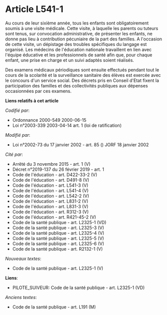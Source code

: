 # Article L541-1

Au cours de leur sixième année, tous les enfants sont obligatoirement soumis à une visite médicale. Cette visite, à laquelle
les parents ou tuteurs sont tenus, sur convocation administrative, de présenter les enfants, ne donne pas lieu à contribution
pécuniaire de la part des familles. A l'occasion de cette visite, un dépistage des troubles spécifiques du langage est
organisé. Les médecins de l'éducation nationale travaillent en lien avec l'équipe éducative et les professionnels de santé
afin que, pour chaque enfant, une prise en charge et un suivi adaptés soient réalisés.

Des examens médicaux périodiques sont ensuite effectués pendant tout le cours de la scolarité et la surveillance sanitaire
des élèves est exercée avec le concours d'un service social. Des décrets pris en Conseil d'Etat fixent la participation des
familles et des collectivités publiques aux dépenses occasionnées par ces examens.

**Liens relatifs à cet article**

_Codifié par_:

  - Ordonnance 2000-549 2000-06-15
  - Loi n°2003-339 2003-04-14 art. 1 (loi de ratification)

_Modifié par_:

  - Loi n°2002-73 du 17 janvier 2002 - art. 85 () JORF 18 janvier 2002

_Cité par_:

  - Arrêté du 3 novembre 2015 - art. 1 (V)
  - Décret n°2019-137 du 26 février 2019 - art. 1
  - Code de l'éducation - art. D422-33-2 (V)
  - Code de l'éducation - art. D491-8 (V)
  - Code de l'éducation - art. L541-3 (V)
  - Code de l'éducation - art. L541-4 (V)
  - Code de l'éducation - art. L542-2 (V)
  - Code de l'éducation - art. L831-2 (V)
  - Code de l'éducation - art. L831-3 (V)
  - Code de l'éducation - art. R312-3 (V)
  - Code de l'éducation - art. R421-45-2 (V)
  - Code de la santé publique - art. L2325-1 (VD)
  - Code de la santé publique - art. L2325-3 (V)
  - Code de la santé publique - art. L2325-4 (V)
  - Code de la santé publique - art. L2325-5 (V)
  - Code de la santé publique - art. L2325-6 (V)
  - Code de la santé publique - art. R2132-1 (V)

_Nouveaux textes_:

  - Code de la santé publique - art. L2325-1 (V)

**Liens**:

  - PILOTE_SUIVEUR: Code de la santé publique - art. L2325-1 (VD)

_Anciens textes_:

  - Code de la santé publique - art. L191 (M)
